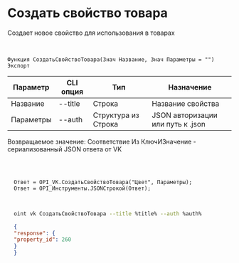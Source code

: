 ﻿---
sidebar_position: 2
---

# Создать свойство товара
 Создает новое свойство для использования в товарах


<br/>


`Функция СоздатьСвойствоТовара(Знач Название, Знач Параметры = "") Экспорт`

  | Параметр | CLI опция | Тип | Назначение |
  |-|-|-|-|
  | Название | --title | Строка | Название свойства |
  | Параметры | --auth | Структура из Строка | JSON авторизации или путь к .json |

  
  Возвращаемое значение:   Соответствие Из КлючИЗначение - сериализованный JSON ответа от VK 

<br/>




```bsl title="Пример кода"
  
  Ответ = OPI_VK.СоздатьСвойствоТовара("Цвет", Параметры);
  Ответ = OPI_Инструменты.JSONСтрокой(Ответ);
  
```
	


```sh title="Пример команды CLI"
    
  oint vk СоздатьСвойствоТовара --title %title% --auth %auth%

```

```json title="Результат"
  {
  "response": {
  "property_id": 260
  }
  }
```
